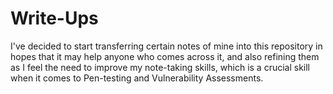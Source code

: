 # Write-Ups

I've decided to start transferring certain notes of mine into this repository in hopes that it may help anyone who comes across it, and also refining them as I feel the need to improve my note-taking skills, which is a crucial skill when it comes to Pen-testing and Vulnerability Assessments.
